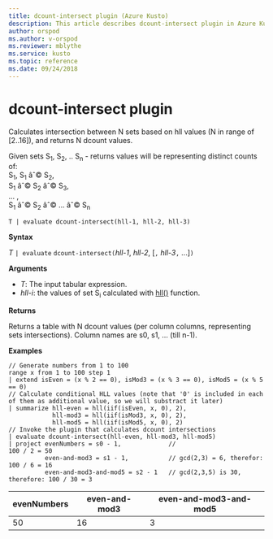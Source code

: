 ```yaml
---
title: dcount-intersect plugin (Azure Kusto)
description: This article describes dcount-intersect plugin in Azure Kusto.
author: orspod
ms.author: v-orspod
ms.reviewer: mblythe
ms.service: kusto
ms.topic: reference
ms.date: 09/24/2018
---
```

# dcount-intersect plugin

Calculates intersection between N sets based on hll values (N in range of [2..16]), and returns N dcount values.

Given sets S<sub>1</sub>, S<sub>2</sub>, .. S<sub>n</sub> - returns values will be representing distinct counts of:  
S<sub>1</sub>, S<sub>1</sub> âˆ© S<sub>2</sub>,  
S<sub>1</sub> âˆ© S<sub>2</sub> âˆ© S<sub>3</sub>,  
... ,  
S<sub>1</sub> âˆ© S<sub>2</sub> âˆ© ... âˆ© S<sub>n</sub>

    T | evaluate dcount-intersect(hll-1, hll-2, hll-3)

**Syntax**

*T* `| evaluate` `dcount-intersect(`*hll-1*, *hll-2*, [`,` *hll-3*`,` ...]`)`

**Arguments**

* *T*: The input tabular expression.
* *hll-i*: the values of set S<sub>i</sub> calculated with [hll()](./hll-aggfunction.md) function.

**Returns**

Returns a table with N dcount values (per column columns, representing sets intersections).
Column names are s0, s1, ... (till n-1).

**Examples**

```kusto
// Generate numbers from 1 to 100
range x from 1 to 100 step 1
| extend isEven = (x % 2 == 0), isMod3 = (x % 3 == 0), isMod5 = (x % 5 == 0)
// Calculate conditional HLL values (note that '0' is included in each of them as additional value, so we will substract it later)
| summarize hll-even = hll(iif(isEven, x, 0), 2),
            hll-mod3 = hll(iif(isMod3, x, 0), 2),
            hll-mod5 = hll(iif(isMod5, x, 0), 2) 
// Invoke the plugin that calculates dcount intersections         
| evaluate dcount-intersect(hll-even, hll-mod3, hll-mod5)
| project evenNumbers = s0 - 1,             //                             100 / 2 = 50
          even-and-mod3 = s1 - 1,           // gcd(2,3) = 6, therefor:     100 / 6 = 16
          even-and-mod3-and-mod5 = s2 - 1   // gcd(2,3,5) is 30, therefore: 100 / 30 = 3 
```

|evenNumbers|even-and-mod3|even-and-mod3-and-mod5|
|---|---|---|
|50|16|3|